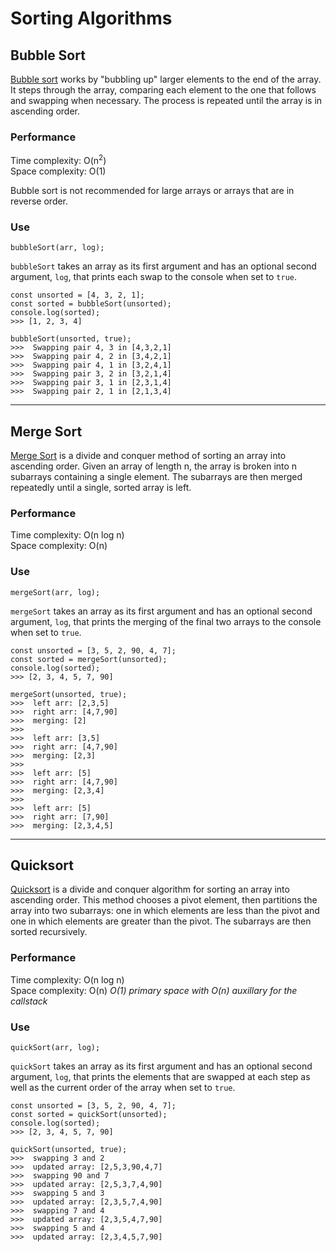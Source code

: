 # Sorting Algorithms

## Bubble Sort
[Bubble sort](https://en.wikipedia.org/wiki/Bubble_sort) works by "bubbling up" larger elements to the end of the array. It steps through the array, comparing each element to the one that follows and swapping when necessary. The process is repeated until the array is in ascending order.

### Performance
Time complexity: O(n<sup>2</sup>)  
Space complexity: O(1)

Bubble sort is not recommended for large arrays or arrays that are in reverse order.

### Use
```
bubbleSort(arr, log);
```
`bubbleSort` takes an array as its first argument and has an optional second argument, `log`, that prints each swap to the console when set to `true`.
```
const unsorted = [4, 3, 2, 1];
const sorted = bubbleSort(unsorted);
console.log(sorted);
>>> [1, 2, 3, 4]

bubbleSort(unsorted, true);
>>>  Swapping pair 4, 3 in [4,3,2,1]
>>>  Swapping pair 4, 2 in [3,4,2,1]
>>>  Swapping pair 4, 1 in [3,2,4,1]
>>>  Swapping pair 3, 2 in [3,2,1,4]
>>>  Swapping pair 3, 1 in [2,3,1,4]
>>>  Swapping pair 2, 1 in [2,1,3,4]
```
---

## Merge Sort
[Merge Sort](https://en.wikipedia.org/wiki/Merge_sort) is a divide and conquer method of sorting an array into ascending order. Given an array of length n, the array is broken into n subarrays containing a single element. The subarrays are then merged repeatedly until a single, sorted array is left.

### Performance
Time complexity: O(n log n)  
Space complexity: O(n)

### Use
```
mergeSort(arr, log);
```
`mergeSort` takes an array as its first argument and has an optional second argument, `log`, that prints the merging of the final two arrays to the console when set to `true`.
```
const unsorted = [3, 5, 2, 90, 4, 7];
const sorted = mergeSort(unsorted);
console.log(sorted);
>>> [2, 3, 4, 5, 7, 90]

mergeSort(unsorted, true);
>>>  left arr: [2,3,5] 
>>>  right arr: [4,7,90]
>>>  merging: [2]
>>>  
>>>  left arr: [3,5] 
>>>  right arr: [4,7,90]
>>>  merging: [2,3]
>>>  
>>>  left arr: [5] 
>>>  right arr: [4,7,90]
>>>  merging: [2,3,4]
>>>  
>>>  left arr: [5] 
>>>  right arr: [7,90]
>>>  merging: [2,3,4,5]
```
---

## Quicksort
[Quicksort](https://en.wikipedia.org/wiki/Quicksort) is a divide and conquer algorithm for sorting an array into ascending order. This method chooses a pivot element, then partitions the array into two subarrays: one in which elements are less than the pivot and one in which elements are greater than the pivot. The subarrays are then sorted recursively.

### Performance
Time complexity: O(n log n)  
Space complexity: O(n)  *O(1) primary space with O(n) auxillary for the callstack*

### Use
```
quickSort(arr, log);
```
`quickSort` takes an array as its first argument and has an optional second argument, `log`, that prints the elements that are swapped at each step as well as the current order of the array when set to `true`.
```
const unsorted = [3, 5, 2, 90, 4, 7];
const sorted = quickSort(unsorted);
console.log(sorted);
>>> [2, 3, 4, 5, 7, 90]

quickSort(unsorted, true);
>>>  swapping 3 and 2
>>>  updated array: [2,5,3,90,4,7]
>>>  swapping 90 and 7
>>>  updated array: [2,5,3,7,4,90]
>>>  swapping 5 and 3
>>>  updated array: [2,3,5,7,4,90]
>>>  swapping 7 and 4
>>>  updated array: [2,3,5,4,7,90]
>>>  swapping 5 and 4
>>>  updated array: [2,3,4,5,7,90]
```